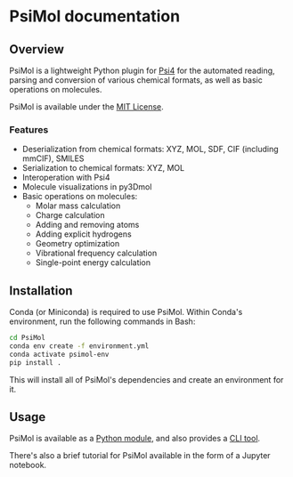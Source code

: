 # PsiMol documentation


## Overview

PsiMol is a lightweight Python plugin for [Psi4](https://psicode.org) for the automated reading, parsing and conversion of various chemical formats, as well as basic operations on molecules.

PsiMol is available under the [MIT License](https://opensource.org/license/mit).


### Features

* Deserialization from chemical formats: XYZ, MOL, SDF, CIF (including mmCIF), SMILES
* Serialization to chemical formats: XYZ, MOL
* Interoperation with Psi4
* Molecule visualizations in py3Dmol
* Basic operations on molecules:
    * Molar mass calculation
    * Charge calculation
    * Adding and removing atoms
    * Adding explicit hydrogens
    * Geometry optimization
    * Vibrational frequency calculation
    * Single-point energy calculation


## Installation

Conda (or Miniconda) is required to use PsiMol.
Within Conda's environment, run the following commands in Bash:

```bash
cd PsiMol
conda env create -f environment.yml
conda activate psimol-env
pip install .
```

This will install all of PsiMol's dependencies and create an environment for it.


## Usage

PsiMol is available as a [Python module](python/intro.md), and also provides a [CLI tool](cli/intro.md).

There's also a brief tutorial for PsiMol available in the form of a Jupyter notebook.

